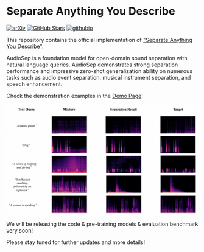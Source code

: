 # Separate Anything You Describe
[![arXiv](https://img.shields.io/badge/arXiv-Paper-<COLOR>.svg)](https://audio-agi.github.io/Separate-Anything-You-Describe/AudioSep_arXiv.pdf) [![GitHub Stars](https://img.shields.io/github/stars/Audio-AGI/AudioSep?style=social)](https://github.com/Audio-AGI/AudioSep/) [![githubio](https://img.shields.io/badge/GitHub.io-Demo_Page-blue?logo=Github&style=flat-square)](https://audio-agi.github.io/Separate-Anything-You-Describe) 

This repository contains the official implementation of ["Separate Anything You Describe"](https://audio-agi.github.io/Separate-Anything-You-Describe/AudioSep_arXiv.pdf).

AudioSep is a foundation model for open-domain sound separation with natural language queries. AudioSep demonstrates strong separation performance and impressive zero-shot generalization ability on numerous tasks such as audio event separation, musical instrument separation, and
speech enhancement. 

Check the demonstration examples in the [Demo Page](https://audio-agi.github.io/Separate-Anything-You-Describe/)!

<p align="center">
  <img align="middle" width="800" src="assets/results.png"/>
</p>

We will be releasing the code & pre-training models & evaluation benchmark very soon! 

Please stay tuned for further updates and more details!
